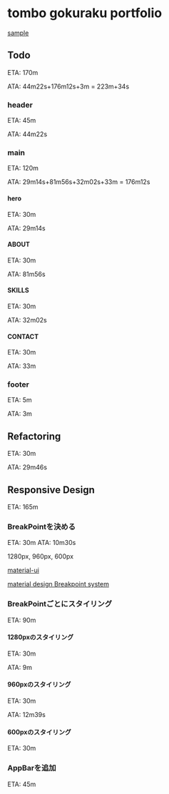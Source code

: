 # tombo gokuraku portfolio

[sample](https://tombo-gokuraku.github.io/portfolio/)

## Todo
ETA: 170m

ATA: 44m22s+176m12s+3m = 223m+34s

### header
ETA: 45m

ATA: 44m22s

### main
ETA: 120m

ATA: 29m14s+81m56s+32m02s+33m = 176m12s

#### hero
ETA: 30m

ATA: 29m14s

#### ABOUT
ETA: 30m

ATA: 81m56s

#### SKILLS
ETA: 30m

ATA: 32m02s

#### CONTACT
ETA: 30m

ATA: 33m

### footer
ETA: 5m

ATA: 3m

## Refactoring
ETA: 30m

ATA: 29m46s

## Responsive Design
ETA: 165m

### BreakPointを決める
ETA: 30m
ATA: 10m30s

1280px, 960px, 600px

[material-ui](https://material-ui.com/customization/breakpoints/)

[material design Breakpoint system](https://material.io/design/layout/responsive-layout-grid.html#breakpoints)

### BreakPointごとにスタイリング
ETA: 90m

#### 1280pxのスタイリング
ETA: 30m

ATA: 9m

#### 960pxのスタイリング
ETA: 30m

ATA: 12m39s

#### 600pxのスタイリング
ETA: 30m

### AppBarを追加
ETA: 45m
